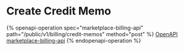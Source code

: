 # Create Credit Memo

{% openapi-operation spec="marketplace-billing-api" path="/public/v1/billing/credit-memos" method="post" %}
[OpenAPI marketplace-billing-api](https://api.platform.softwareone.com/public/v1/billing/openapi.json)
{% endopenapi-operation %}
